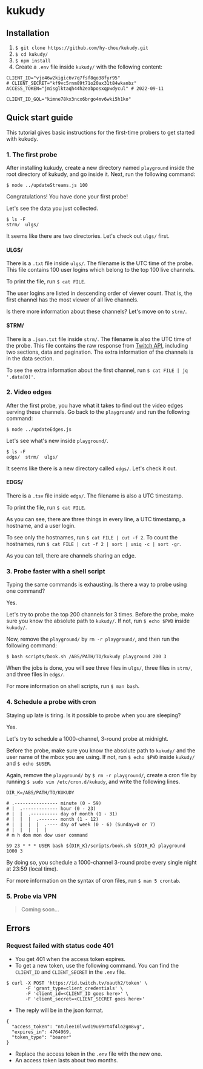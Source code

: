 # kukudy

## Installation

1. `$ git clone https://github.com/hy-chou/kukudy.git`
2. `$ cd kukudy/`
3. `$ npm install`
4. Create a `.env` file inside `kukudy/` with the following content:

```.env
CLIENT_ID="vje46w2kigic6v7q7fsf8qo38fyr95"
# CLIENT_SECRET="kf9vc5rnm89t71o20ax31t84wkanbz"
ACCESS_TOKEN="jmisglktaqh44h2eabposxqpwdycul" # 2022-09-11

CLIENT_ID_GQL="kimne78kx3ncx6brgo4mv6wki5h1ko"
```

## Quick start guide

This tutorial gives basic instructions for the first-time probers to get started with kukudy.

### 1. The first probe

After installing kukudy, create a new directory named `playground` inside the root directory of kukudy, and go inside it. Next, run the following command:

```shell!
$ node ../updateStreams.js 100
```

Congratulations! You have done your first probe!

Let's see the data you just collected.

```shell!
$ ls -F
strm/  ulgs/
```

It seems like there are two directories. Let's check out `ulgs/` first.

#### ULGS/

There is a `.txt` file inside `ulgs/`. The filename is the UTC time of the probe. This file contains 100 user logins which belong to the top 100 live channels.

To print the file, run `$ cat FILE`.

The user logins are listed in descending order of viewer count. That is, the first channel has the most viewer of all live channels.

Is there more information about these channels? Let's move on to `strm/`.

#### STRM/

There is a `.json.txt` file inside `strm/`. The filename is also the UTC time of the probe. This file contains the raw response from [Twitch API](https://dev.twitch.tv/docs/api/reference#get-streams), including two sections, data and pagination. The extra information of the channels is in the data section.

To see the extra information about the first channel, run `$ cat FILE | jq '.data[0]'`.

### 2. Video edges

After the first probe, you have what it takes to find out the video edges serving these channels. Go back to the `playground/` and run the following command:

```shell!
$ node ../updateEdges.js
```

Let's see what's new inside `playground/`.

```shell!
$ ls -F
edgs/  strm/  ulgs/
```

It seems like there is a new directory called `edgs/`. Let's check it out.

#### EDGS/

There is a `.tsv` file inside `edgs/`. The filename is also a UTC timestamp.

To print the file, run `$ cat FILE`.

As you can see, there are three things in every line, a UTC timestamp, a hostname, and a user login.

To see only the hostnames, run `$ cat FILE | cut -f 2`. To count the hostnames, run `$ cat FILE | cut -f 2 | sort | uniq -c | sort -gr`.

As you can tell, there are channels sharing an edge.

### 3. Probe faster with a shell script

Typing the same commands is exhausting. Is there a way to probe using one command?

Yes.

Let's try to probe the top 200 channels for 3 times. Before the probe, make sure you know the absolute path to `kukudy/`. If not, run `$ echo $PWD` inside `kukudy/`.

Now, remove the `playground/` by `rm -r playground/`, and then run the following command:

```shell!
$ bash scripts/book.sh /ABS/PATH/TO/kukudy playground 200 3
```

When the jobs is done, you will see three files in `ulgs/`, three files in `strm/`, and three files in `edgs/`.

For more information on shell scripts, run `$ man bash`.

### 4. Schedule a probe with cron

Staying up late is tiring. Is it possible to probe when you are sleeping?

Yes.

Let's try to schedule a 1000-channel, 3-round probe at midnight.

Before the probe, make sure you know the absolute path to `kukudy/` and the user name of the mbox you are using. If not, run `$ echo $PWD` inside `kukudy/` and `$ echo $USER`.

Again, remove the `playground/` by `$ rm -r playground/`, create a cron file by running `$ sudo vim /etc/cron.d/kukudy`, and write the following lines.

```cron!
DIR_K=/ABS/PATH/TO/KUKUDY

# .---------------- minute (0 - 59)
# |  .------------- hour (0 - 23)
# |  |  .---------- day of month (1 - 31)
# |  |  |  .------- month (1 - 12)
# |  |  |  |  .---- day of week (0 - 6) (Sunday=0 or 7)
# |  |  |  |  |
# m h dom mon dow user command

59 23 * * * USER bash ${DIR_K}/scripts/book.sh ${DIR_K} playground 1000 3
```

By doing so, you schedule a 1000-channel 3-round probe every single night at 23:59 (local time).

For more information on the syntax of cron files, run `$ man 5 crontab`.

### 5. Probe via VPN

> Coming soon...

## Errors

### Request failed with status code 401

- You get 401 when the access token expires.
- To get a new token, use the following command. You can find the `CLIENT_ID` and `CLIENT_SECRET` in the `.env` file.

```shell!
$ curl -X POST 'https://id.twitch.tv/oauth2/token' \
       -F 'grant_type=client_credentials' \
       -F 'client_id=<CLIENT_ID goes here>' \
       -F 'client_secret=<CLIENT_SECRET goes here>'
```

- The reply will be in the json format.

```json!
{
  "access_token": "ntulee10lvwd19u69rt4f4lo2gm8vg",
  "expires_in": 4764969,
  "token_type": "bearer"
}
```

- Replace the access token in the `.env` file with the new one.
- An access token lasts about two months.
